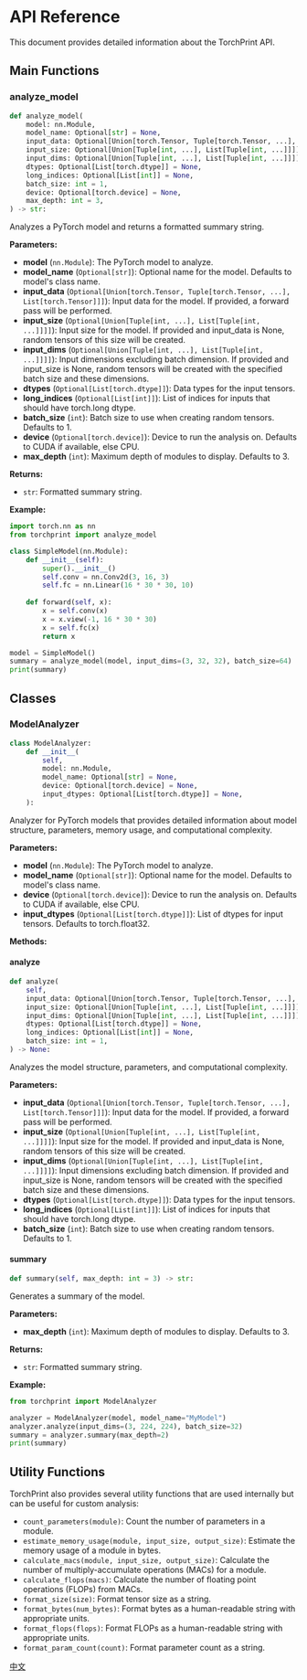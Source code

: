 # API Reference

This document provides detailed information about the TorchPrint API.

## Main Functions

### analyze_model

```python
def analyze_model(
    model: nn.Module,
    model_name: Optional[str] = None,
    input_data: Optional[Union[torch.Tensor, Tuple[torch.Tensor, ...], List[torch.Tensor]]] = None,
    input_size: Optional[Union[Tuple[int, ...], List[Tuple[int, ...]]]] = None,
    input_dims: Optional[Union[Tuple[int, ...], List[Tuple[int, ...]]]] = None,
    dtypes: Optional[List[torch.dtype]] = None,
    long_indices: Optional[List[int]] = None,
    batch_size: int = 1,
    device: Optional[torch.device] = None,
    max_depth: int = 3,
) -> str:
```

Analyzes a PyTorch model and returns a formatted summary string.

**Parameters:**

- **model** (`nn.Module`): The PyTorch model to analyze.
- **model_name** (`Optional[str]`): Optional name for the model. Defaults to model's class name.
- **input_data** (`Optional[Union[torch.Tensor, Tuple[torch.Tensor, ...], List[torch.Tensor]]]`): Input data for the model. If provided, a forward pass will be performed.
- **input_size** (`Optional[Union[Tuple[int, ...], List[Tuple[int, ...]]]]`): Input size for the model. If provided and input_data is None, random tensors of this size will be created.
- **input_dims** (`Optional[Union[Tuple[int, ...], List[Tuple[int, ...]]]]`): Input dimensions excluding batch dimension. If provided and input_size is None, random tensors will be created with the specified batch size and these dimensions.
- **dtypes** (`Optional[List[torch.dtype]]`): Data types for the input tensors.
- **long_indices** (`Optional[List[int]]`): List of indices for inputs that should have torch.long dtype.
- **batch_size** (`int`): Batch size to use when creating random tensors. Defaults to 1.
- **device** (`Optional[torch.device]`): Device to run the analysis on. Defaults to CUDA if available, else CPU.
- **max_depth** (`int`): Maximum depth of modules to display. Defaults to 3.

**Returns:**

- `str`: Formatted summary string.

**Example:**

```python
import torch.nn as nn
from torchprint import analyze_model

class SimpleModel(nn.Module):
    def __init__(self):
        super().__init__()
        self.conv = nn.Conv2d(3, 16, 3)
        self.fc = nn.Linear(16 * 30 * 30, 10)
        
    def forward(self, x):
        x = self.conv(x)
        x = x.view(-1, 16 * 30 * 30)
        x = self.fc(x)
        return x

model = SimpleModel()
summary = analyze_model(model, input_dims=(3, 32, 32), batch_size=64)
print(summary)
```

## Classes

### ModelAnalyzer

```python
class ModelAnalyzer:
    def __init__(
        self,
        model: nn.Module,
        model_name: Optional[str] = None,
        device: Optional[torch.device] = None,
        input_dtypes: Optional[List[torch.dtype]] = None,
    ):
```

Analyzer for PyTorch models that provides detailed information about model structure, parameters, memory usage, and computational complexity.

**Parameters:**

- **model** (`nn.Module`): The PyTorch model to analyze.
- **model_name** (`Optional[str]`): Optional name for the model. Defaults to model's class name.
- **device** (`Optional[torch.device]`): Device to run the analysis on. Defaults to CUDA if available, else CPU.
- **input_dtypes** (`Optional[List[torch.dtype]]`): List of dtypes for input tensors. Defaults to torch.float32.

**Methods:**

#### analyze

```python
def analyze(
    self,
    input_data: Optional[Union[torch.Tensor, Tuple[torch.Tensor, ...], List[torch.Tensor]]] = None,
    input_size: Optional[Union[Tuple[int, ...], List[Tuple[int, ...]]]] = None,
    input_dims: Optional[Union[Tuple[int, ...], List[Tuple[int, ...]]]] = None,
    dtypes: Optional[List[torch.dtype]] = None,
    long_indices: Optional[List[int]] = None,
    batch_size: int = 1,
) -> None:
```

Analyzes the model structure, parameters, and computational complexity.

**Parameters:**

- **input_data** (`Optional[Union[torch.Tensor, Tuple[torch.Tensor, ...], List[torch.Tensor]]]`): Input data for the model. If provided, a forward pass will be performed.
- **input_size** (`Optional[Union[Tuple[int, ...], List[Tuple[int, ...]]]]`): Input size for the model. If provided and input_data is None, random tensors of this size will be created.
- **input_dims** (`Optional[Union[Tuple[int, ...], List[Tuple[int, ...]]]]`): Input dimensions excluding batch dimension. If provided and input_size is None, random tensors will be created with the specified batch size and these dimensions.
- **dtypes** (`Optional[List[torch.dtype]]`): Data types for the input tensors.
- **long_indices** (`Optional[List[int]]`): List of indices for inputs that should have torch.long dtype.
- **batch_size** (`int`): Batch size to use when creating random tensors. Defaults to 1.

#### summary

```python
def summary(self, max_depth: int = 3) -> str:
```

Generates a summary of the model.

**Parameters:**

- **max_depth** (`int`): Maximum depth of modules to display. Defaults to 3.

**Returns:**

- `str`: Formatted summary string.

**Example:**

```python
from torchprint import ModelAnalyzer

analyzer = ModelAnalyzer(model, model_name="MyModel")
analyzer.analyze(input_dims=(3, 224, 224), batch_size=32)
summary = analyzer.summary(max_depth=2)
print(summary)
```

## Utility Functions

TorchPrint also provides several utility functions that are used internally but can be useful for custom analysis:

- `count_parameters(module)`: Count the number of parameters in a module.
- `estimate_memory_usage(module, input_size, output_size)`: Estimate the memory usage of a module in bytes.
- `calculate_macs(module, input_size, output_size)`: Calculate the number of multiply-accumulate operations (MACs) for a module.
- `calculate_flops(macs)`: Calculate the number of floating point operations (FLOPs) from MACs.
- `format_size(size)`: Format tensor size as a string.
- `format_bytes(num_bytes)`: Format bytes as a human-readable string with appropriate units.
- `format_flops(flops)`: Format FLOPs as a human-readable string with appropriate units.
- `format_param_count(count)`: Format parameter count as a string.

[中文](api_zh.md)
